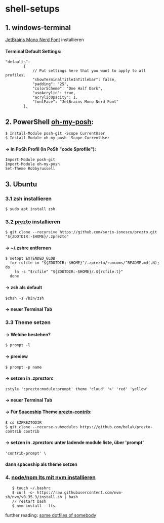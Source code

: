 # shell-setups

## 1. windows-terminal

[JetBrains Mono Nerd Font](https://github.com/ryanoasis/nerd-fonts/tree/master/patched-fonts/JetBrainsMono) installieren

#### Terminal Default Settings:
```
"defaults":
        {
            // Put settings here that you want to apply to all profiles.
            "showTerminalTitleInTitlebar": false,
            "padding": "25",
            "colorScheme": "One Half Dark",
            "useAcrylic": true,
            "acrylicOpacity": 1,
            "fontFace": "JetBrains Mono Nerd Font"
        },
```

## 2. PowerShell [oh-my-posh](https://github.com/JanDeDobbeleer/oh-my-posh):
```
$ Install-Module posh-git -Scope CurrentUser
$ Install-Module oh-my-posh -Scope CurrentUser
```
#### -> In PoSh Profil (In PoSh "code $profile"): 
```
Import-Module posh-git
Import-Module oh-my-posh
Set-Theme Robbyrussell
```

## 3. Ubuntu
### 3.1 zsh installieren
```
$ sudo apt install zsh 
```
### 3.2 [prezto](https://github.com/sorin-ionescu/prezto) installieren 
```
$ git clone --recursive https://github.com/sorin-ionescu/prezto.git "${ZDOTDIR:-$HOME}/.zprezto"
```

#### -> ~/.zshrc entfernen
```
$ setopt EXTENDED_GLOB
  for rcfile in "${ZDOTDIR:-$HOME}"/.zprezto/runcoms/^README.md(.N); do
    ln -s "$rcfile" "${ZDOTDIR:-$HOME}/.${rcfile:t}"
  done
```
#### -> zsh als default
```
$chsh -s /bin/zsh
```
#### -> neuer Terminal Tab

### 3.3 Theme setzen
#### -> Welche bestehen?
```
$ prompt -l
```

#### -> preview 
```
$ prompt -p name
```

#### -> setzen in .zpreztorc
```
zstyle ':prezto:module:prompt' theme 'cloud' '>' 'red' 'yellow'
```

#### -> neuer Terminal Tab

#### -> Für [Spaceship](https://github.com/denysdovhan/spaceship-prompt) Theme [prezto-contrib](https://github.com/belak/prezto-contrib):
```
$ cd $ZPREZTODIR
$ git clone --recurse-submodules https://github.com/belak/prezto-contrib contrib
```

#### -> setzen in .zpreztorc unter ladende module liste, über 'prompt'
```
'contrib-prompt' \
```
#### dann spaceship als theme setzen

### 4. [node/npm lts mit nvm installieren](https://docs.microsoft.com/de-de/windows/nodejs/setup-on-wsl2)
```
   $ touch ~/.bashrc
   $ curl -o- https://raw.githubusercontent.com/nvm-sh/nvm/v0.35.3/install.sh | bash
   // restart bash
   $ nvm install --lts
```


further reading:
[some dotfiles of somebody](https://github.com/spencerwooo/dotfiles)
